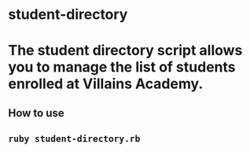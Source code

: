 <h1>student-directory<h1>

The student directory script allows you to manage the list of students enrolled at Villains Academy.

<h2>How to use<h2>

```shell
ruby student-directory.rb
```